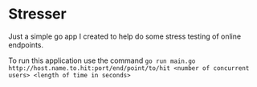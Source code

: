 Stresser
========

Just a simple go app I created to help do some stress testing of online endpoints.

To run this application use the command `go run main.go http://host.name.to.hit:port/end/point/to/hit <number of concurrent users> <length of time in seconds>`